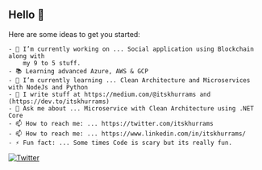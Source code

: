 ## Hello 👋

Here are some ideas to get you started:

    - 🔭 I’m currently working on ... Social application using Blockchain along with 
        my 9 to 5 stuff.
    - 📚 Learning advanced Azure, AWS & GCP
    - 🌱 I’m currently learning ... Clean Architecture and Microservices with NodeJs and Python
    - 📝 I write stuff at https://medium.com/@itskhurrams and (https://dev.to/itskhurrams)
    - 💬 Ask me about ... Microservice with Clean Architecture using .NET Core
    - 📫 How to reach me: ... https://twitter.com/itskhurrams
    - 📫 How to reach me: ... https://www.linkedin.com/in/itskhurrams/
    - ⚡ Fun fact: ... Some times Code is scary but its really fun.

[![Twitter](https://img.shields.io/twitter/url/https/twitter.com/itskhurrams.svg?style=social&label=Follow%20itskhurrams)](https://twitter.com/itskhurrams)
